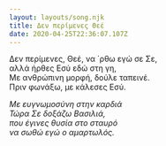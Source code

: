 ```yaml
---
layout: layouts/song.njk
title: Δεν περίμενες Θεέ
date: 2020-04-25T22:36:07.107Z
---
```

Δεν περίμενες, Θεέ, να ΄ρθω εγώ σε Σε,\
αλλά ήρθες Εσύ εδώ στη γη,\
Με ανθρώπινη μορφή, δούλε ταπεινέ.\
Πριν φωνάξω, με κάλεσες Εσύ.

*Με ευγνωμοσύνη στην καρδιά*\
*Τώρα Σε δοξάζω Βασιλιά,*\
*που έγινες θυσία στο σταυρό*\
*να σωθώ εγώ ο αμαρτωλός.*